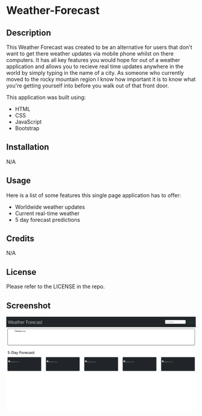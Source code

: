 # Weather-Forecast

## Description

This Weather Forecast was created to be an alternative for users that don't want to get there weather updates via mobile phone whilst on there computers. It has all key features you would hope for out of a weather application and allows you to recieve real time updates anywhere in the world by simply typing in the name of a city. As someone who currently moved to the rocky mountain region I know how important it is to know what you're getting yourself into before you walk out of that front door.

This application was built using:

- HTML
- CSS
- JavaScript
- Bootstrap

## Installation

N/A

## Usage

Here is a list of some features this single page application has to offer:

- Worldwide weather updates
- Current real-time weather
- 5 day forecast predictions

## Credits

N/A

## License

Please refer to the LICENSE in the repo.

## Screenshot

![Webpage screenshot](Weather.png)
